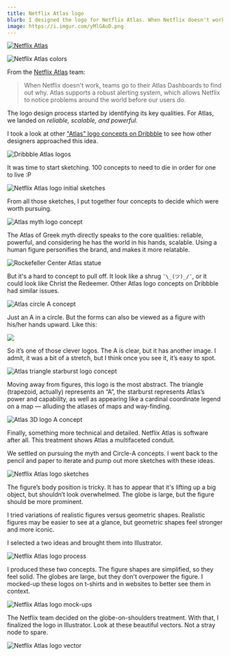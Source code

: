 ```yaml
---
title: Netflix Atlas logo
blurb: I designed the logo for Netflix Atlas. When Netflix doesn't work, teams go to their Atlas Dashboards to find out why.
image: https://i.imgur.com/yMlGAuD.png
---
```


[![Netflix Atlas](https://i.imgur.com/yMlGAuD.png)](https://i.imgur.com/Rq0cBJO.png)

![Netflix Atlas colors](https://i.imgur.com/DVaUCDg.png)

From the [Netflix Atlas](https://github.com/Netflix/atlas/wiki) team:

> When Netflix doesn't work, teams go to their Atlas Dashboards to find out why. Atlas supports a robust alerting system, which allows Netflix to notice problems around the world before our users do.

The logo design process started by identifying its key qualities. For Atlas, we landed on _reliable, scalable, and powerful._

I took a look at other ["Atlas" logo concepts on Dribbble](https://dribbble.com/search?q=atlas) to see how other designers approached this idea.

![Dribbble Atlas logos](https://i.imgur.com/oihwOpA.jpg)

It was time to start sketching. 100 concepts to need to die in order for one to live :P

![Netflix Atlas logo initial sketches](https://i.imgur.com/BlpZ4Dt.jpg)

From all those sketches, I put together four concepts to decide which were worth pursuing.

![Atlas myth logo concept](https://i.imgur.com/Vu2cr63.png)

The Atlas of Greek myth directly speaks to the core qualities: reliable, powerful, and considering he has the world in his hands, scalable. Using a human figure personifies the brand, and makes it more relatable.

![Rockefeller Center Atlas statue](https://i.imgur.com/0xgQdMK.jpg)

But it's a hard to concept to pull off. It look like a shrug `¯\_(ツ)_/¯`, or it could look like Christ the Redeemer. Other Atlas logo concepts on Dribbble had similar issues.

![Atlas circle A concept](https://i.imgur.com/jTy5QrY.png)

Just an A in a circle. But the forms can also be viewed as a figure with his/her hands upward. Like this:

![](https://i.imgur.com/53pRwWC.jpg)

So it’s one of those clever logos. The A is clear, but it has another image. I admit, it was a bit of a stretch, but I think once you see it, it’s easy to spot.

![Atlas triangle starburst logo concept](https://i.imgur.com/sOhHdyh.png)

Moving away from figures, this logo is the most abstract. The triangle (trapezoid, actually) represents an “A”, the starburst represents Atlas’s power and capability, as well as appearing like a cardinal coordinate legend on a map — alluding the atlases of maps and way-finding.

![Atlas 3D logo A concept](https://i.imgur.com/HDEl5qn.png)

Finally, something more technical and detailed. Netflix Atlas is software after all. This treatment shows Atlas a multifaceted conduit.

We settled on pursuing the myth and Circle-A concepts. I went back to the pencil and paper to iterate and pump out more sketches with these ideas.

![Netflix Atlas logo sketches](https://i.imgur.com/gDVkH4d.jpg)

The figure’s body position is tricky. It has to appear that it's lifting up a big object, but shouldn’t look overwhelmed. The globe is large, but the figure should be more prominent.

I tried variations of realistic figures versus geometric shapes. Realistic figures may be easier to see at a glance, but geometric shapes feel stronger and more iconic.

I selected a two ideas and brought them into Illustrator.

![Netflix Atlas logo process](https://i.imgur.com/6s6i3m1.png)

I produced these two concepts. The figure shapes are simplified, so they feel solid. The globes are large, but they don't overpower the figure. I mocked-up these logos on t-shirts and in websites to better see them in context.

![Netflix Atlas logo mock-ups](https://i.imgur.com/shOPOuv.jpg)

The Netflix team decided on the globe-on-shoulders treatment. With that, I finalized the logo in Illustrator. Look at these beautiful vectors. Not a stray node to spare.

![Netflix Atlas logo vector](https://i.imgur.com/ceM6lxu.png)
